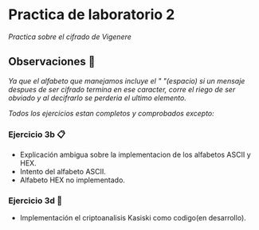 # Practica de laboratorio 2

_Practica sobre el cifrado de Vigenere_

## Observaciones 🚀

_Ya que el alfabeto que manejamos incluye el " "(espacio) si un mensaje despues de ser cifrado termina en ese caracter, corre el riego de ser obviado y al decifrarlo se perderia el ultimo elemento._

_Todos los ejercicios estan completos y comprobados excepto:_

### Ejercicio 3b 📋

* Explicación ambigua sobre la implementacion de los alfabetos ASCII y HEX.
* Intento del alfabeto ASCII.
* Alfabeto HEX no implementado.

### Ejercicio 3d 🔧

* Implementación el criptoanalisis Kasiski como codigo(en desarrollo).
